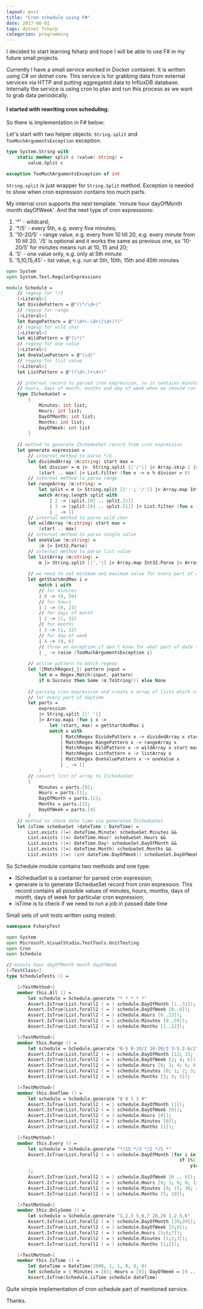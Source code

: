 ```yaml
---
layout: post
title: "Cron schedule using F#"
date: 2017-06-01
tags: dotnet fsharp
categories: programming
---
```

I decided to start learning fsharp and hope I will be able to use F# in my future small projects.

Currently I have a small service worked in Docker container. It is written using C# on dotnet core.
This service is for grabbing data from external services via HTTP and putting aggregated data to InfluxDB database. Internally the service is using cron to plan and run this process as we want to grab data periodically.

#### I started with rewriting cron scheduling.

So there is implementation in F# below:

Let's start with two helper objects: `String.split` and `TooMuchArgumentsException` exception.

```fsharp
type System.String with 
    static member split c (value: string) =
        value.Split c

exception TooMuchArgumentsException of int
```

`String.split` is just wrapper for `String.Split` method. Exception is needed to show when cron expression contains too much parts.

My internal cron supports the next template: 'minute hour dayOfMonth month dayOfWeek'. And the next type of cron expressions: 
1. '*' - wildcard;
2. '*/5' - every 5th, e.g. every five minutes;
3. '10-20/5' - range value, e.g. every from 10 till 20, e.g. every minute from 10 till 20. '/5' is optional and it works the same as previous one, so '10-20/5' for minutes means run at 10, 15 and 20;
4. '5' - one value only, e.g. only at 5th minute
5. '5,10,15,45' - list value, e.g. run at 5th, 10th, 15th and 45th minutes

```fsharp
open System
open System.Text.RegularExpressions

module Schedule =
    // regexp for */5
    [<Literal>]
    let DividePattern = @"(\*/\d+)"
    // regexp for range
    [<Literal>]
    let RangePattern = @"(\d+\-\d+(/\d+)?)"
    // regexp for wild char
    [<Literal>]
    let WildPattern = @"(\*)"
    // regexp for one value
    [<Literal>]
    let OneValuePattern = @"(\d)"
    // regexp for list value
    [<Literal>]
    let ListPattern = @"((\d+,)+\d+)"

    // internal record to parsed cron expression, so it contains minutes,
    // hours, days of month, months and day of week when we should run our jobs
    type ISchedueSet = 
        { 
            Minutes: int list;
            Hours: int list;
            DayOfMonth: int list;
            Months: int list;
            DayOfWeek: int list
        }
    
    // method to generate ISchedueSet record from cron expression
    let generate expression =
        // internal method to parse */5 
        let dividedArray (m:string) start max =
            let divisor = m |>  String.split [|'/'|] |> Array.skip 1 |> Array.head |> Int32.Parse
            [start .. max] |> List.filter (fun x -> x % divisor = 0)
        // internal method to parse range
        let rangeArray (m:string) =
            let split = m |> String.split [|'-'; '/'|] |> Array.map Int32.Parse
            match Array.length split with
                | 2 -> [split.[0] .. split.[1]]
                | 3 -> [split.[0] .. split.[1]] |> List.filter (fun x -> x % split.[2] = 0)
                | _ -> []
        // internal method to parse wild char
        let wildArray (m:string) start max =
            [start .. max]
        // internal method to parse single value
        let oneValue (m:string) =
            [m |> Int32.Parse]
        // internal method to parse list value
        let listArray (m:string) =
            m |> String.split [|','|] |> Array.map Int32.Parse |> Array.toList
        
        // we need to set minimum and maximum value for every part of date time
        let getStartAndMax i =
            match i with
            // for minutes
            | 0 -> (0, 59)
            // for hours
            | 1 -> (0, 23)
            // for days of month
            | 2 -> (1, 31)
            // for months
            | 3 -> (1, 12)
            // for day of week
            | 4 -> (0, 6)
            // throw an exception if don't know for what part of date time we need values
            | _ -> raise (TooMuchArgumentsException i)
        
        // active pattern to match regexp
        let (|MatchRegex|_|) pattern input =
            let m = Regex.Match(input, pattern)
            if m.Success then Some (m.ToString()) else None
        
        // parsing cron expression and create a array of lists which contains all possibles values
        // for every part of daytime
        let parts =
            expression 
            |> String.split [|' '|]
            |> Array.mapi (fun i x ->
                let (start, max) = getStartAndMax i 
                match x with
                    | MatchRegex DividePattern x -> dividedArray x start max
                    | MatchRegex RangePattern x -> rangeArray x
                    | MatchRegex WildPattern x -> wildArray x start max
                    | MatchRegex ListPattern x -> listArray x
                    | MatchRegex OneValuePattern x -> oneValue x
                    | _ -> []
            )
        // convert list of array to ISchedueSet
        { 
            Minutes = parts.[0];
            Hours = parts.[1];
            DayOfMonth = parts.[2];
            Months = parts.[3];
            DayOfWeek = parts.[4]
        }
    // method to check date time via generated ISchedueSet
    let isTime schedueSet (dateTime : DateTime) =
        List.exists ((=) dateTime.Minute) schedueSet.Minutes && 
        List.exists ((=) dateTime.Hour) schedueSet.Hours &&
        List.exists ((=) dateTime.Day) schedueSet.DayOfMonth &&
        List.exists ((=) dateTime.Month) schedueSet.Months &&
        List.exists ((=) (int dateTime.DayOfWeek)) schedueSet.DayOfWeek
```

So Schedule module contains two methods and one type: 
* ISchedueSet is a container for parsed cron expression;
* generate is to generate ISchedueSet record from cron expression. This record contains all possible values of minutes, hours, months, days of month, days of week for particular cron expression;
* isTime is to check if we need to run a job in passed date time 

Small sets of unit tests written using mstest:

```fsharp
namespace FsharpTest

open System
open Microsoft.VisualStudio.TestTools.UnitTesting
open Cron
open Schedule

// minute hour dayOfMonth month dayOfWeek
[<TestClass>]
type ScheduleTests () =

    [<TestMethod>]
    member this.All () =
        let schedule = Schedule.generate "* * * * *"
        Assert.IsTrue(List.forall2 ( = ) schedule.DayOfMonth [1..31]);
        Assert.IsTrue(List.forall2 ( = ) schedule.DayOfWeek [0..6]);
        Assert.IsTrue(List.forall2 ( = ) schedule.Hours [0..23]);
        Assert.IsTrue(List.forall2 ( = ) schedule.Minutes [0..59]);
        Assert.IsTrue(List.forall2 ( = ) schedule.Months [1..12]);

    [<TestMethod>]
    member this.Range () =
        let schedule = Schedule.generate "0-5 0-10/2 10-20/3 3-5 2-6/2"
        Assert.IsTrue(List.forall2 ( = ) schedule.DayOfMonth [12; 15; 18]);
        Assert.IsTrue(List.forall2 ( = ) schedule.DayOfWeek [2; 4; 6]);
        Assert.IsTrue(List.forall2 ( = ) schedule.Hours [0; 2; 4; 6; 8; 10]);
        Assert.IsTrue(List.forall2 ( = ) schedule.Minutes [0; 1; 2; 3; 4; 5]);
        Assert.IsTrue(List.forall2 ( = ) schedule.Months [3; 4; 5]);

    [<TestMethod>]
    member this.OneTime () =
        let schedule = Schedule.generate "0 0 1 1 0"
        Assert.IsTrue(List.forall2 ( = ) schedule.DayOfMonth [1]);
        Assert.IsTrue(List.forall2 ( = ) schedule.DayOfWeek [0]);
        Assert.IsTrue(List.forall2 ( = ) schedule.Hours [0]);
        Assert.IsTrue(List.forall2 ( = ) schedule.Minutes [0]);
        Assert.IsTrue(List.forall2 ( = ) schedule.Months [1]);

    [<TestMethod>]
    member this.Every () =
        let schedule = Schedule.generate "*/15 */3 */2 */5 *"
        Assert.IsTrue(List.forall2 ( = ) schedule.DayOfMonth [for i in [1 .. 31] do
                                                                if i%2 = 0 then
                                                                    yield i]
        );
        Assert.IsTrue(List.forall2 ( = ) schedule.DayOfWeek [0 .. 6]);
        Assert.IsTrue(List.forall2 ( = ) schedule.Hours [0; 3; 6; 9; 12; 15; 18; 21]);
        Assert.IsTrue(List.forall2 ( = ) schedule.Minutes [0; 15; 30; 45]);
        Assert.IsTrue(List.forall2 ( = ) schedule.Months [5; 10]);

    [<TestMethod>]
    member this.OnlySome () =
        let schedule = Schedule.generate "1,2,3 5,6,7 28,29 1,2 5,6"
        Assert.IsTrue(List.forall2 ( = ) schedule.DayOfMonth [28;29]);
        Assert.IsTrue(List.forall2 ( = ) schedule.DayOfWeek [5;6]);
        Assert.IsTrue(List.forall2 ( = ) schedule.Hours [5;6;7]);
        Assert.IsTrue(List.forall2 ( = ) schedule.Minutes [1;2;3]);
        Assert.IsTrue(List.forall2 ( = ) schedule.Months [1;2]);

    [<TestMethod>]
    member this.IsTime () =
        let dateTime = DateTime(2000, 1, 1, 0, 0, 0)
        let schedule = { Minutes = [0]; Hours = [0]; DayOfWeek = [0 .. 6]; DayOfMonth = [1]; Months = [1]}
        Assert.IsTrue(Schedule.isTime schedule dateTime)
```

Quite simple implementation of cron schedule part of mentioned service.

Thanks.